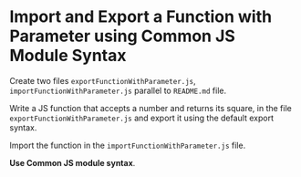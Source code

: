 # Import and Export a Function with Parameter using Common JS Module Syntax

Create two files `exportFunctionWithParameter.js`, `importFunctionWithParameter.js` parallel to `README.md` file.

Write a JS function that accepts a number and returns its square, in the file `exportFunctionWithParameter.js` and export it using the default export syntax.

Import the function in the `importFunctionWithParameter.js` file.

<b>Use Common JS module syntax</b>.
